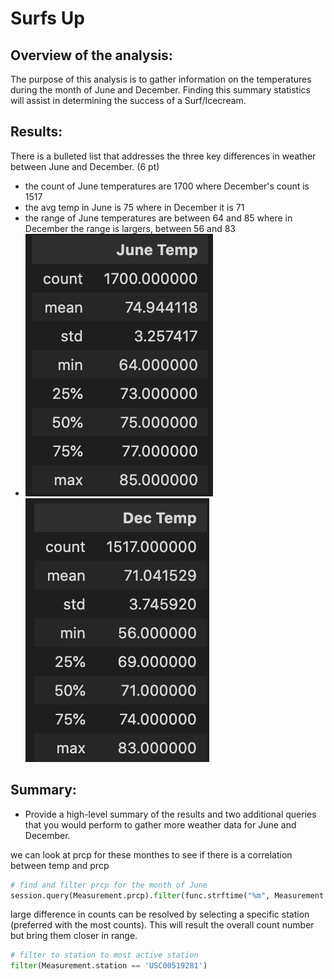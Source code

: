 # Surfs Up
## Overview of the analysis:
The purpose of this analysis is to gather information on the temperatures during the month of June and December. Finding this summary statistics will assist in determining the success of a Surf/Icecream. 

## Results: 
There is a bulleted list that addresses the three key differences in weather between June and December. (6 pt)

- the count of June temperatures are 1700 where December's count is 1517
- the avg temp in June is 75 where in December it is 71 
- the range of June temperatures are between 64 and 85 where in December the range is largers, between 56 and 83
- ![June Summary](https://github.com/HappyM0f0/surfs_up/blob/main/images/June_description.png)
![December Summary](https://github.com/HappyM0f0/surfs_up/blob/main/images/Dec_description.png)


## Summary:
- Provide a high-level summary of the results and two additional queries that you would perform to gather more weather data for June and December.

we can look at prcp for these monthes to see if there is a correlation between temp and prcp

```python
# find and filter prcp for the month of June
session.query(Measurement.prcp).filter(func.strftime("%m", Measurement.date) == "06")
```
large difference in counts can be resolved by selecting a specific station (preferred with the most counts). This will result the overall count number but bring them closer in range.

```python
# filter to station to most active station
filter(Measurement.station == 'USC00519281')
```